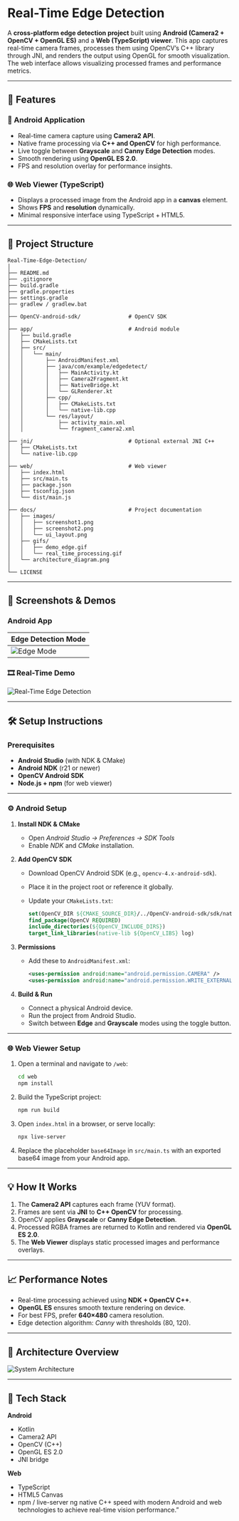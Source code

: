 # Real-Time Edge Detection

A **cross-platform edge detection project** built using **Android (Camera2 + OpenCV + OpenGL ES)** and a **Web (TypeScript) viewer**.
This app captures real-time camera frames, processes them using OpenCV’s C++ library through JNI, and renders the output using OpenGL for smooth visualization.
The web interface allows visualizing processed frames and performance metrics.

---

## 🚀 Features

### 📱 Android Application

* Real-time camera capture using **Camera2 API**.
* Native frame processing via **C++ and OpenCV** for high performance.
* Live toggle between **Grayscale** and **Canny Edge Detection** modes.
* Smooth rendering using **OpenGL ES 2.0**.
* FPS and resolution overlay for performance insights.

### 🌐 Web Viewer (TypeScript)

* Displays a processed image from the Android app in a **canvas** element.
* Shows **FPS** and **resolution** dynamically.
* Minimal responsive interface using TypeScript + HTML5.

---

## 🧩 Project Structure

```
Real-Time-Edge-Detection/
│
├── README.md
├── .gitignore
├── build.gradle
├── gradle.properties
├── settings.gradle
├── gradlew / gradlew.bat
│
├── OpenCV-android-sdk/               # OpenCV SDK 
│
├── app/                              # Android module
│   ├── build.gradle
│   ├── CMakeLists.txt
│   ├── src/
│   │   └── main/
│   │       ├── AndroidManifest.xml
│   │       ├── java/com/example/edgedetect/
│   │       │   ├── MainActivity.kt
│   │       │   ├── Camera2Fragment.kt
│   │       │   ├── NativeBridge.kt
│   │       │   └── GLRenderer.kt
│   │       ├── cpp/
│   │       │   ├── CMakeLists.txt
│   │       │   └── native-lib.cpp
│   │       └── res/layout/
│   │           ├── activity_main.xml
│   │           └── fragment_camera2.xml
│
├── jni/                              # Optional external JNI C++
│   ├── CMakeLists.txt
│   └── native-lib.cpp
│
├── web/                              # Web viewer
│   ├── index.html
│   ├── src/main.ts
│   ├── package.json
│   ├── tsconfig.json
│   └── dist/main.js
│
├── docs/                             # Project documentation
│   ├── images/
│   │   ├── screenshot1.png
│   │   ├── screenshot2.png
│   │   └── ui_layout.png
│   ├── gifs/
│   │   ├── demo_edge.gif
│   │   └── real_time_processing.gif
│   └── architecture_diagram.png
│
└── LICENSE
```

---

## 📸 Screenshots & Demos

### Android App

| Edge Detection Mode                       |
| ----------------------------------------- |
| ![Edge Mode](docs/images/screenshot1.png) |

### 🎞 Real-Time Demo

![Real-Time Edge Detection](docs/images/ss.gif)

---

## 🛠️ Setup Instructions

### Prerequisites

* **Android Studio** (with NDK & CMake)
* **Android NDK** (r21 or newer)
* **OpenCV Android SDK**
* **Node.js + npm** (for web viewer)

---

### ⚙️ Android Setup

1. **Install NDK & CMake**

   * Open *Android Studio → Preferences → SDK Tools*
   * Enable *NDK* and *CMake* installation.

2. **Add OpenCV SDK**

   * Download OpenCV Android SDK (e.g., `opencv-4.x-android-sdk`).
   * Place it in the project root or reference it globally.
   * Update your `CMakeLists.txt`:

     ```cmake
     set(OpenCV_DIR ${CMAKE_SOURCE_DIR}/../OpenCV-android-sdk/sdk/native/jni)
     find_package(OpenCV REQUIRED)
     include_directories(${OpenCV_INCLUDE_DIRS})
     target_link_libraries(native-lib ${OpenCV_LIBS} log)
     ```

3. **Permissions**

   * Add these to `AndroidManifest.xml`:

     ```xml
     <uses-permission android:name="android.permission.CAMERA" />
     <uses-permission android:name="android.permission.WRITE_EXTERNAL_STORAGE" />
     ```

4. **Build & Run**

   * Connect a physical Android device.
   * Run the project from Android Studio.
   * Switch between **Edge** and **Grayscale** modes using the toggle button.

---

### 🌐 Web Viewer Setup

1. Open a terminal and navigate to `/web`:

   ```bash
   cd web
   npm install
   ```
2. Build the TypeScript project:

   ```bash
   npm run build
   ```
3. Open `index.html` in a browser, or serve locally:

   ```bash
   npx live-server
   ```
4. Replace the placeholder `base64Image` in `src/main.ts` with an exported base64 image from your Android app.

---

## 💡 How It Works

1. The **Camera2 API** captures each frame (YUV format).
2. Frames are sent via **JNI** to **C++ OpenCV** for processing.
3. OpenCV applies **Grayscale** or **Canny Edge Detection**.
4. Processed RGBA frames are returned to Kotlin and rendered via **OpenGL ES 2.0**.
5. The **Web Viewer** displays static processed images and performance overlays.

---

## 📈 Performance Notes

* Real-time processing achieved using **NDK + OpenCV C++**.
* **OpenGL ES** ensures smooth texture rendering on device.
* For best FPS, prefer **640×480** camera resolution.
* Edge detection algorithm: *Canny* with thresholds (80, 120).

---

## 🧠 Architecture Overview

![System Architecture](docs/images/architecture_diagram.png)

---

## 🧰 Tech Stack

**Android**

* Kotlin
* Camera2 API
* OpenCV (C++)
* OpenGL ES 2.0
* JNI bridge

**Web**

* TypeScript
* HTML5 Canvas
* npm / live-server
ng native C++ speed with modern Android and web technologies to achieve real-time vision performance.”
